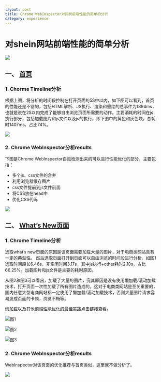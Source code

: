 ```yaml
---
layout: post
title: Chrome WebInspector对网页前端性能的简单的分析
category: experience
---
```


# 对shein网站前端性能的简单分析 #

![](http://i.imgur.com/aSKa54u.png)

## 一、	[首页](http://www.shein.com/) ##

### 1.	Chorme Timeline分析 ###

根据上图，将分析的时间段控制在打开页面的5S中以内，如下图可以看到，首页的性能还是不错的，包括HTML解析、JS执行、渲染和重绘的总事件为1894ms，也就是说在2S以内完成了能够自由浏览页面所需要的动作。主要消耗的时间在js执行部分，包括加载图片和js文件以及js的执行，即下图中的黄色和灰色块，总耗时1407ms，占比74%。

![](http://i.imgur.com/XBZdPq1.png)
 
### 2.	Chrome WebInspector分析results ###

下图是Chrome WebInspector自动检测出来的可以进行性能优化的部分，主要包括：

- 多个js、css文件的合并
- 利用浏览器缓存图片
- css文件提前到js文件前面
- 将CSS放在head中
- 优化CSS代码
 
![](http://i.imgur.com/bJgcKGq.png)

## 二、	[What’s New页面](http://www.shein.com/daily-new.html?icn=what%27snew&ici=www_navbar01) ##

### 1.	Chrome Timeline分析 ###

选取what’s new页面的原因是该页面需要加载大量的图片，对于电商类网站具有一定的典型性。
然后选取页面打开到页面可以自由浏览的时间段进行分析，如图1选取时间段长6.46s，非空闲时间3.17s，其中js执行+other耗时2.10s，占比66.25%。加载图片和js文件是主要的耗时原因。

从图2和图3可以看出，加载了大量的图片，究其原因是没有使用懒加载/滚动加载技术，打开页面一次性加载了所有图片造成的。这对于电商类网站是至关重要的，国内任意大型电商网站都一定使用了懒加载/滚动加载技术，否则大量图片请求容易造成页面的卡顿，浏览不畅等。

[懒加载](https://wilsonis.github.io/myblog//blog/posts/lazyload)以及其他[前端性能优化的最佳实践](https://wilsonis.github.io/myblog//blog/posts/performance-optimazition)点击链接查看。
 
![图1](http://i.imgur.com/2m5ywUQ.png)

![图2](http://i.imgur.com/PRK8oRn.png)

![图3](http://i.imgur.com/6vFULOk.png)
 
### 2.	Chrome WebInspector分析results ###

WebInspector对该页面的优化推荐与首页类似，这里就不做分析了。

![](http://i.imgur.com/YDUfZ6d.png)
 

